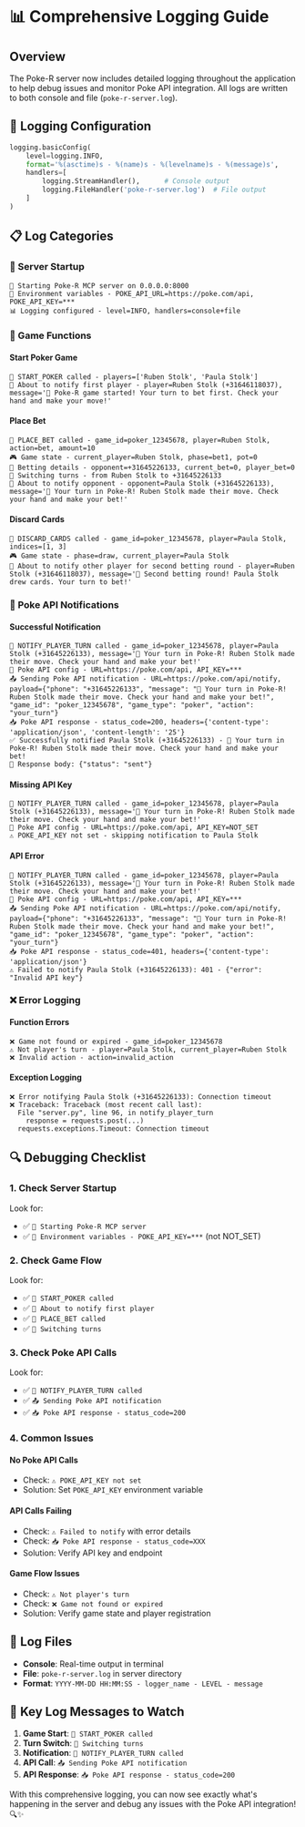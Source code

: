 # 📊 Comprehensive Logging Guide

## Overview

The Poke-R server now includes detailed logging throughout the application to help debug issues and monitor Poke API integration. All logs are written to both console and file (`poke-r-server.log`).

## 🔧 Logging Configuration

```python
logging.basicConfig(
    level=logging.INFO,
    format='%(asctime)s - %(name)s - %(levelname)s - %(message)s',
    handlers=[
        logging.StreamHandler(),      # Console output
        logging.FileHandler('poke-r-server.log')  # File output
    ]
)
```

## 📋 Log Categories

### 🚀 Server Startup
```
🚀 Starting Poke-R MCP server on 0.0.0.0:8000
🔧 Environment variables - POKE_API_URL=https://poke.com/api, POKE_API_KEY=***
📊 Logging configured - level=INFO, handlers=console+file
```

### 🎲 Game Functions

#### Start Poker Game
```
🎲 START_POKER called - players=['Ruben Stolk', 'Paula Stolk']
📢 About to notify first player - player=Ruben Stolk (+31646118037), message='🎲 Poke-R game started! Your turn to bet first. Check your hand and make your move!'
```

#### Place Bet
```
🎲 PLACE_BET called - game_id=poker_12345678, player=Ruben Stolk, action=bet, amount=10
🎮 Game state - current_player=Ruben Stolk, phase=bet1, pot=0
🎯 Betting details - opponent=+31645226133, current_bet=0, player_bet=0
🔄 Switching turns - from Ruben Stolk to +31645226133
📢 About to notify opponent - opponent=Paula Stolk (+31645226133), message='🎲 Your turn in Poke-R! Ruben Stolk made their move. Check your hand and make your bet!'
```

#### Discard Cards
```
🎲 DISCARD_CARDS called - game_id=poker_12345678, player=Paula Stolk, indices=[1, 3]
🎮 Game state - phase=draw, current_player=Paula Stolk
📢 About to notify other player for second betting round - player=Ruben Stolk (+31646118037), message='🎲 Second betting round! Paula Stolk drew cards. Your turn to bet!'
```

### 🔔 Poke API Notifications

#### Successful Notification
```
🔔 NOTIFY_PLAYER_TURN called - game_id=poker_12345678, player=Paula Stolk (+31645226133), message='🎲 Your turn in Poke-R! Ruben Stolk made their move. Check your hand and make your bet!'
🔧 Poke API config - URL=https://poke.com/api, API_KEY=***
📤 Sending Poke API notification - URL=https://poke.com/api/notify, payload={"phone": "+31645226133", "message": "🎲 Your turn in Poke-R! Ruben Stolk made their move. Check your hand and make your bet!", "game_id": "poker_12345678", "game_type": "poker", "action": "your_turn"}
📥 Poke API response - status_code=200, headers={'content-type': 'application/json', 'content-length': '25'}
✅ Successfully notified Paula Stolk (+31645226133) - 🎲 Your turn in Poke-R! Ruben Stolk made their move. Check your hand and make your bet!
📱 Response body: {"status": "sent"}
```

#### Missing API Key
```
🔔 NOTIFY_PLAYER_TURN called - game_id=poker_12345678, player=Paula Stolk (+31645226133), message='🎲 Your turn in Poke-R! Ruben Stolk made their move. Check your hand and make your bet!'
🔧 Poke API config - URL=https://poke.com/api, API_KEY=NOT_SET
⚠️ POKE_API_KEY not set - skipping notification to Paula Stolk
```

#### API Error
```
🔔 NOTIFY_PLAYER_TURN called - game_id=poker_12345678, player=Paula Stolk (+31645226133), message='🎲 Your turn in Poke-R! Ruben Stolk made their move. Check your hand and make your bet!'
🔧 Poke API config - URL=https://poke.com/api, API_KEY=***
📤 Sending Poke API notification - URL=https://poke.com/api/notify, payload={"phone": "+31645226133", "message": "🎲 Your turn in Poke-R! Ruben Stolk made their move. Check your hand and make your bet!", "game_id": "poker_12345678", "game_type": "poker", "action": "your_turn"}
📥 Poke API response - status_code=401, headers={'content-type': 'application/json'}
⚠️ Failed to notify Paula Stolk (+31645226133): 401 - {"error": "Invalid API key"}
```

### ❌ Error Logging

#### Function Errors
```
❌ Game not found or expired - game_id=poker_12345678
⚠️ Not player's turn - player=Paula Stolk, current_player=Ruben Stolk
❌ Invalid action - action=invalid_action
```

#### Exception Logging
```
❌ Error notifying Paula Stolk (+31645226133): Connection timeout
❌ Traceback: Traceback (most recent call last):
  File "server.py", line 96, in notify_player_turn
    response = requests.post(...)
  requests.exceptions.Timeout: Connection timeout
```

## 🔍 Debugging Checklist

### 1. Check Server Startup
Look for:
- ✅ `🚀 Starting Poke-R MCP server`
- ✅ `🔧 Environment variables - POKE_API_KEY=***` (not NOT_SET)

### 2. Check Game Flow
Look for:
- ✅ `🎲 START_POKER called`
- ✅ `📢 About to notify first player`
- ✅ `🎲 PLACE_BET called`
- ✅ `🔄 Switching turns`

### 3. Check Poke API Calls
Look for:
- ✅ `🔔 NOTIFY_PLAYER_TURN called`
- ✅ `📤 Sending Poke API notification`
- ✅ `📥 Poke API response - status_code=200`

### 4. Common Issues

#### No Poke API Calls
- Check: `⚠️ POKE_API_KEY not set`
- Solution: Set `POKE_API_KEY` environment variable

#### API Calls Failing
- Check: `⚠️ Failed to notify` with error details
- Check: `📥 Poke API response - status_code=XXX`
- Solution: Verify API key and endpoint

#### Game Flow Issues
- Check: `⚠️ Not player's turn`
- Check: `❌ Game not found or expired`
- Solution: Verify game state and player registration

## 📁 Log Files

- **Console**: Real-time output in terminal
- **File**: `poke-r-server.log` in server directory
- **Format**: `YYYY-MM-DD HH:MM:SS - logger_name - LEVEL - message`

## 🎯 Key Log Messages to Watch

1. **Game Start**: `🎲 START_POKER called`
2. **Turn Switch**: `🔄 Switching turns`
3. **Notification**: `🔔 NOTIFY_PLAYER_TURN called`
4. **API Call**: `📤 Sending Poke API notification`
5. **API Response**: `📥 Poke API response - status_code=200`

With this comprehensive logging, you can now see exactly what's happening in the server and debug any issues with the Poke API integration! 🔍✨
